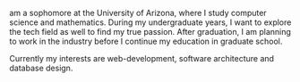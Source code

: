  am a sophomore at the University of Arizona, where I study computer science and mathematics. During my undergraduate years, I want to explore the tech field as well to find my true passion. After graduation, I am planning to work in the industry before I continue my education in graduate school.

Currently my interests are web-development, software architecture and database design.
